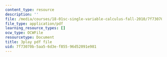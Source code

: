 ```yaml
---
content_type: resource
description: ''
file: /media/courses/18-01sc-single-variable-calculus-fall-2010/7f73070b5aa56d3ef85596d52091e981_Bv9kVDcj7yo.pdf
file_type: application/pdf
learning_resource_types: []
ocw_type: OCWFile
resourcetype: Document
title: 3play pdf file
uid: 7f73070b-5aa5-6d3e-f855-96d52091e981
---
```

